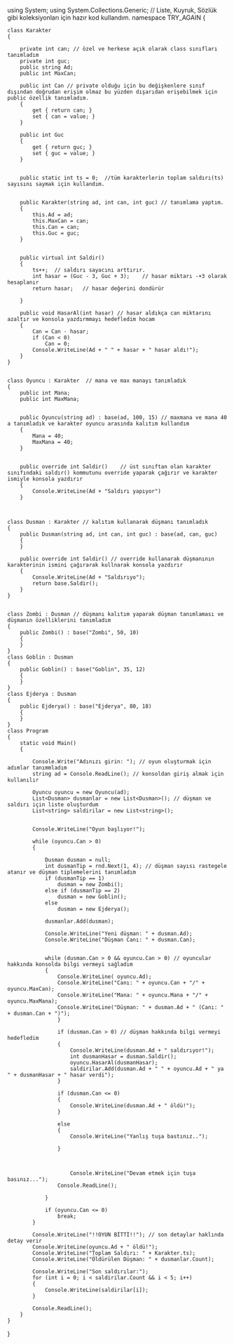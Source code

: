 using System;
using System.Collections.Generic; // Liste, Kuyruk, Sözlük gibi koleksiyonları için hazır kod kullandım.
namespace TRY_AGAIN
{
    
    class Karakter
    {
        
        private int can; // özel ve herkese açık olarak class sınıfları tanımladım
        private int guc;
        public string Ad;
        public int MaxCan;

        public int Can // private olduğu için bu değişkenlere sınıf dışından doğrudan erişim olmaz bu yüzden dışarıdan erişebilmek için public özellik tanımladım.
        {
            get { return can; }
            set { can = value; }
        }

        public int Guc
        {
            get { return guc; }
            set { guc = value; }
        }

        
        public static int ts = 0;  //tüm karakterlerin toplam saldırı(ts) sayısını saymak için kullandım.


        public Karakter(string ad, int can, int guc) // tanımlama yaptım.
        {
            this.Ad = ad;
            this.MaxCan = can;
            this.Can = can;
            this.Guc = guc;
        }

        
        public virtual int Saldir()
        {
            ts++;  // saldırı sayacını arttırır. 
            int hasar = (Guc - 3, Guc + 3);    // hasar miktarı -+3 olarak hesaplanır 
            return hasar;   // hasar değerini dondürür
           
        }

        public void HasarAl(int hasar) // hasar aldıkça can miktarını azaltır ve konsola yazdırmmayı hedefledim hocam
        {
            Can = Can - hasar;
            if (Can < 0)
                Can = 0;
            Console.WriteLine(Ad + " " + hasar + " hasar aldı!");
        }
    }

    
    class Oyuncu : Karakter  // mana ve max manayı tanımladık 
    {
        public int Mana;
        public int MaxMana;

        
        public Oyuncu(string ad) : base(ad, 100, 15) // maxmana ve mana 40 a tanımladık ve karakter oyuncu arasında kalıtım kullandım
        {
            Mana = 40;
            MaxMana = 40;
        }

        
        public override int Saldir()    // üst sınıftan olan karakter sınıfındaki saldır() kommutunu override yaparak çağırır ve karakter ismiyle konsola yazdırır 
        {
            Console.WriteLine(Ad + "Saldırı yapıyor")
        }


    
    class Dusman : Karakter // kalıtım kullanarak düşmanı tanımladık
    {
        public Dusman(string ad, int can, int guc) : base(ad, can, guc)
        {
        }

        public override int Saldir() // override kullanarak düşmanının karakterinin ismini çağırarak kullnarak konsola yazdırır 
        {
            Console.WriteLine(Ad + "Saldırıyo");
            return base.Saldir();
        }
    }

    
    class Zombi : Dusman // düşmanı kalıtım yaparak düşman tanımlaması ve düşmanın özelliklerini tanımladım
    {
        public Zombi() : base("Zombi", 50, 10)
        {
        }
    }
    class Goblin : Dusman
    {
        public Goblin() : base("Goblin", 35, 12)
        {
        }
    }
    class Ejderya : Dusman
    {
        public Ejderya() : base("Ejderya", 80, 18)
        {
        }
    }
    class Program
    {
        static void Main()
        {
           
            Console.Write("Adınızı girin: "); // oyun oluşturmak için adımlar tanımmladım
            string ad = Console.ReadLine(); // konsoldan giriş almak için kullanılır 

            Oyuncu oyuncu = new Oyuncu(ad);
            List<Dusman> dusmanlar = new List<Dusman>(); // düşman ve saldırı için liste oluşturdum
            List<string> saldirilar = new List<string>();
         

            Console.WriteLine("Oyun başlıyor!");

            while (oyuncu.Can > 0)
            {
                
                Dusman dusman = null;
                int dusmanTip = rnd.Next(1, 4); // düşman sayısı rastegele atanır ve düşman tiplemelerini tanımladım               
                if (dusmanTip == 1)
                    dusman = new Zombi();
                else if (dusmanTip == 2)
                    dusman = new Goblin();
                else
                    dusman = new Ejderya();

                dusmanlar.Add(dusman);

                Console.WriteLine("Yeni düşman: " + dusman.Ad);
                Console.WriteLine("Düşman Canı: " + dusman.Can);

                
                while (dusman.Can > 0 && oyuncu.Can > 0) // oyuncular hakkında konsolda bilgi vermeyi sağladım
                {
                    Console.WriteLine( oyuncu.Ad);
                    Console.WriteLine("Canı: " + oyuncu.Can + "/" + oyuncu.MaxCan);
                    Console.WriteLine("Mana: " + oyuncu.Mana + "/" + oyuncu.MaxMana);
                    Console.WriteLine("Düşman: " + dusman.Ad + " (Canı: " + dusman.Can + ")");
                    }
                    
                    if (dusman.Can > 0) // düşman hakkında bilgi vermeyi hedefledim 
                    {
                        Console.WriteLine(dusman.Ad + " saldırıyor!");
                        int dusmanHasar = dusman.Saldir();
                        oyuncu.HasarAl(dusmanHasar);
                        saldirilar.Add(dusman.Ad + " " + oyuncu.Ad + " ya " + dusmanHasar + " hasar verdi");
                    }

                    if (dusman.Can <= 0)
                    {
                        Console.WriteLine(dusman.Ad + " öldü!");
                    }

                    else 
                    {
                        Console.WriteLine("Yanlış tuşa bastınız..");

                    }



                        Console.WriteLine("Devam etmek için tuşa basınız...");
                    Console.ReadLine();
                    
                }

                if (oyuncu.Can <= 0)
                    break;
            }

            Console.WriteLine("!!OYUN BİTTİ!!"); // son detaylar haklında detay verir
            Console.WriteLine(oyuncu.Ad + " öldü!");
            Console.WriteLine("Toplam Saldırı: " + Karakter.ts);
            Console.WriteLine("Öldürülen Düşman: " + dusmanlar.Count);

            Console.WriteLine("Son saldırılar:");
            for (int i = 0; i < saldirilar.Count && i < 5; i++)
            {
                Console.WriteLine(saldirilar[i]);
            }

            Console.ReadLine();
        }
    }
}
